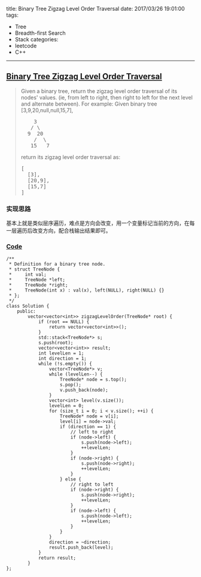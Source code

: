 title: Binary Tree Zigzag Level Order Traversal
date: 2017/03/26 19:01:00
tags:
- Tree
- Breadth-first Search
- Stack
categories:
- leetcode
- C++

---
## [Binary Tree Zigzag Level Order Traversal](https://leetcode.com/problems/binary-tree-zigzag-level-order-traversal/)
> Given a binary tree, return the zigzag level order traversal of its nodes' values. (ie, from left to right, then right to left for the next level and alternate between).
> For example:
> Given binary tree [3,9,20,null,null,15,7],
> <pre>
>     3
>    / \
>   9  20
>     /  \
>    15   7
> </pre>
> return its zigzag level order traversal as:
> <pre>
> [
>   [3],
>   [20,9],
>   [15,7]
> ]
> </pre>

### 实现思路
基本上就是类似层序遍历，难点是方向会改变，用一个变量标记当前的方向，在每一层遍历后改变方向，配合栈输出结果即可。

### [Code](https://github.com/Finalcheat/leetcode/blob/master/src/Binary-Tree-Zigzag-Level-Order-Traversal.cpp)
```
/**
 * Definition for a binary tree node.
 * struct TreeNode {
 *     int val;
 *     TreeNode *left;
 *     TreeNode *right;
 *     TreeNode(int x) : val(x), left(NULL), right(NULL) {}
 * };
 */
class Solution {
    public:
        vector<vector<int>> zigzagLevelOrder(TreeNode* root) {
            if (root == NULL) {
                return vector<vector<int>>();
            }
            std::stack<TreeNode*> s;
            s.push(root);
            vector<vector<int>> result;
            int levelLen = 1;
            int direction = 1;
            while (!s.empty()) {
                vector<TreeNode*> v;
                while (levelLen--) {
                    TreeNode* node = s.top();
                    s.pop();
                    v.push_back(node);
                }
                vector<int> level(v.size());
                levelLen = 0;
                for (size_t i = 0; i < v.size(); ++i) {
                    TreeNode* node = v[i];
                    level[i] = node->val;
                    if (direction == 1) {
                        // left to right
                        if (node->left) {
                            s.push(node->left);
                            ++levelLen;
                        }
                        if (node->right) {
                            s.push(node->right);
                            ++levelLen;
                        }
                    } else {
                        // right to left
                        if (node->right) {
                            s.push(node->right);
                            ++levelLen;
                        }
                        if (node->left) {
                            s.push(node->left);
                            ++levelLen;
                        }
                    }
                }
                direction = ~direction;
                result.push_back(level);
            }
            return result;
        }
};
```
